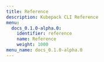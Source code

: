 ```yaml
---
title: Reference
description: Kubepack CLI Reference
menu:
  docs_0.1.0-alpha.0:
    identifier: reference
    name: Reference
    weight: 1000
menu_name: docs_0.1.0-alpha.0
---
```

